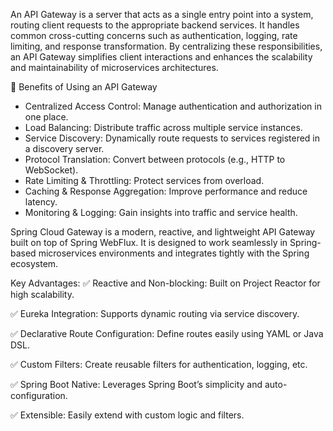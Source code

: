 An API Gateway is a server that acts as a single entry point into a system, routing client requests to the appropriate backend services. 
It handles common cross-cutting concerns such as authentication, logging, rate limiting, and response transformation. By centralizing these responsibilities, an API Gateway simplifies client interactions and enhances the scalability and maintainability of microservices architectures.

🚀 Benefits of Using an API Gateway
  - Centralized Access Control: Manage authentication and authorization in one place.
  - Load Balancing: Distribute traffic across multiple service instances.
  - Service Discovery: Dynamically route requests to services registered in a discovery server.
  - Protocol Translation: Convert between protocols (e.g., HTTP to WebSocket).
  - Rate Limiting & Throttling: Protect services from overload.
  - Caching & Response Aggregation: Improve performance and reduce latency.
  - Monitoring & Logging: Gain insights into traffic and service health.

Spring Cloud Gateway is a modern, reactive, and lightweight API Gateway built on top of Spring WebFlux. It is designed to work seamlessly in Spring-based microservices environments and integrates tightly with the Spring ecosystem.

Key Advantages:
  ✅ Reactive and Non-blocking: Built on Project Reactor for high scalability.
  
  ✅ Eureka Integration: Supports dynamic routing via service discovery.
  
  ✅ Declarative Route Configuration: Define routes easily using YAML or Java DSL.
  
  ✅ Custom Filters: Create reusable filters for authentication, logging, etc.
  
  ✅ Spring Boot Native: Leverages Spring Boot’s simplicity and auto-configuration.
  
  ✅ Extensible: Easily extend with custom logic and filters.

